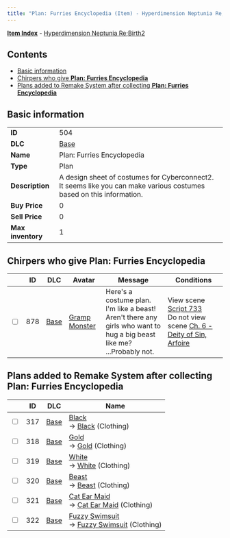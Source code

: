 ```yaml
---
title: "Plan: Furries Encyclopedia (Item) - Hyperdimension Neptunia Re;Birth2"
---
```


[**Item Index**](/neptunia/rb2/item/index.html) - [Hyperdimension Neptunia Re;Birth2](/neptunia/rb2)

## Contents

- [Basic information](#basic-information)
- [Chirpers who give **Plan: Furries Encyclopedia**](#chirpers-who-give-plan-furries-encyclopedia)
- [Plans added to Remake System after collecting **Plan: Furries Encyclopedia**](#plans-added-to-remake-system-after-collecting-plan-furries-encyclopedia)

## Basic information

|   |   |
| -- | -- |
| **ID** | 504 |
| **DLC** | [Base](/neptunia/rb2/dlc/0-base.html) |
| **Name** | Plan: Furries Encyclopedia |
| **Type** | Plan |
| **Description** | A design sheet of costumes for Cyberconnect2. It seems like you can make various costumes based on this information. |
| **Buy Price** | 0 |
| **Sell Price** | 0 |
| **Max inventory** | 1 |

## Chirpers who give **Plan: Furries Encyclopedia**

|    | ID | DLC | Avatar | Message | Conditions |
| -- | -- | --- | ------ | ------- | ---------- |
| <input type="checkbox" id="rb2-chirper-event-0-878" class="trackbox" /> | 878 | [Base](/neptunia/rb2/dlc/0-base.html) | [Gramp Monster](/neptunia/rb2/avatar/0-129-gramp-monster.html) | Here's a costume plan.<br />I'm like a beast!<br />Aren't there any girls who want to hug a big beast like me?<br />...Probably not. | View scene [Script 733](/neptunia/rb2/scene/0-733-script-733.html)<br />Do not view scene [Ch. 6 - Deity of Sin, Arfoire](/neptunia/rb2/scene/0-403-ch-6-deity-of-sin-arfoire.html) |

## Plans added to Remake System after collecting **Plan: Furries Encyclopedia**

|    | ID | DLC | Name |
| -- | -- | --- | ---- |
| <input type="checkbox" id="rb2-remake-0-317" class="trackbox" /> | 317 | [Base](/neptunia/rb2/dlc/0-base.html) | [Black](/neptunia/rb2/remake/0-317-black.html)<br />→ [Black](/neptunia/rb2/item/0-1978-black.html) (Clothing) |
| <input type="checkbox" id="rb2-remake-0-318" class="trackbox" /> | 318 | [Base](/neptunia/rb2/dlc/0-base.html) | [Gold](/neptunia/rb2/remake/0-318-gold.html)<br />→ [Gold](/neptunia/rb2/item/0-1979-gold.html) (Clothing) |
| <input type="checkbox" id="rb2-remake-0-319" class="trackbox" /> | 319 | [Base](/neptunia/rb2/dlc/0-base.html) | [White](/neptunia/rb2/remake/0-319-white.html)<br />→ [White](/neptunia/rb2/item/0-1980-white.html) (Clothing) |
| <input type="checkbox" id="rb2-remake-0-320" class="trackbox" /> | 320 | [Base](/neptunia/rb2/dlc/0-base.html) | [Beast](/neptunia/rb2/remake/0-320-beast.html)<br />→ [Beast](/neptunia/rb2/item/0-1981-beast.html) (Clothing) |
| <input type="checkbox" id="rb2-remake-0-321" class="trackbox" /> | 321 | [Base](/neptunia/rb2/dlc/0-base.html) | [Cat Ear Maid](/neptunia/rb2/remake/0-321-cat-ear-maid.html)<br />→ [Cat Ear Maid](/neptunia/rb2/item/0-1982-cat-ear-maid.html) (Clothing) |
| <input type="checkbox" id="rb2-remake-0-322" class="trackbox" /> | 322 | [Base](/neptunia/rb2/dlc/0-base.html) | [Fuzzy Swimsuit](/neptunia/rb2/remake/0-322-fuzzy-swimsuit.html)<br />→ [Fuzzy Swimsuit](/neptunia/rb2/item/0-1983-fuzzy-swimsuit.html) (Clothing) |